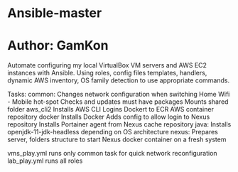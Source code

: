# Ansible-master
# Author: GamKon

Automate configuring my local VirtualBox VM servers and AWS EC2 instances with Ansible. 
Using roles, config files templates, handlers, dynamic AWS inventory, OS family detection to use appropriate commands.

Tasks:
    common:
        Changes network configuration when switching Home Wifi - Mobile hot-spot
        Checks and updates must have packages
        Mounts shared folder
    aws_cli2
        Installs AWS CLI
        Logins Dockert to ECR AWS container repository
    docker
        Installs Docker
        Adds config to allow login to Nexus repository
        Installs Portainer agent from Nexus cache repository
    java:
        Installs openjdk-11-jdk-headless depending on OS architecture
    nexus:
        Prepares server, folders structure to start Nexus docker container on a fresh system
    
vms_play.yml
    runs only common task for quick network reconfiguration
lab_play.yml
    runs all roles
